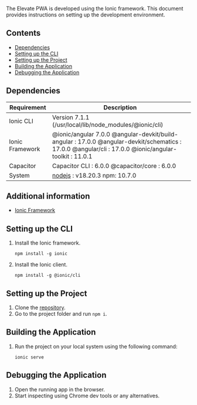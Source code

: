 
The Elevate PWA is developed using the Ionic framework. This document provides instructions on setting up the development environment.

Contents
---------------------

 * [Dependencies](#dependencies)
 * [Setting up the CLI](#setting-up-the-cli)
 * [Setting up the Project](#setting-up-the-project)
 * [Building the Application](#building-the-application)
 * [Debugging the Application](#debugging-the-application)

Dependencies
------------

| Requirement       | Description                                                                                                             |
|-------------------|-------------------------------------------------------------------------------------------------------------------------|
| Ionic CLI         | Version 7.1.1 (/usr/local/lib/node_modules/@ionic/cli)                                                                  |
| Ionic Framework   | @ionic/angular 7.0.0 @angular-devkit/build-angular : 17.0.0 @angular-devkit/schematics : 17.0.0 @angular/cli : 17.0.0 @ionic/angular-toolkit : 11.0.1 |
| Capacitor         | Capacitor CLI : 6.0.0 @capacitor/core : 6.0.0                     |
| System            | [nodejs](https://nodejs.org/) : v18.20.3 npm: 10.7.0           |

Additional information
----------------------

* [Ionic Framework](https://ionicframework.com/docs/)

Setting up the CLI
------------------

1. Install the Ionic framework.

    ```
    npm install -g ionic
    ```

2. Install the Ionic client.

    ```
    npm install -g @ionic/cli
    ```



Setting up the Project
----------------------

1. Clone the [repository](https://github.com/ELEVATE-Project/observation-survey-projects-pwa).
2. Go to the project folder and run `npm i`.

Building the Application
------------------------

1. Run the project on your local system using the following command:

    ```
    ionic serve
    ```

Debugging the Application
-------------------------

1. Open the running app in the browser.
2. Start inspecting using Chrome dev tools or any alternatives.